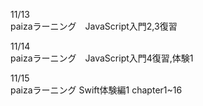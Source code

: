 11/13<br>
paizaラーニング　JavaScript入門2,3復習 <br>

11/14<br>
paizaラーニング　JavaScript入門4復習,体験1<br>

11/15<br>
paizaラーニング Swift体験編1 chapter1~16<br>
